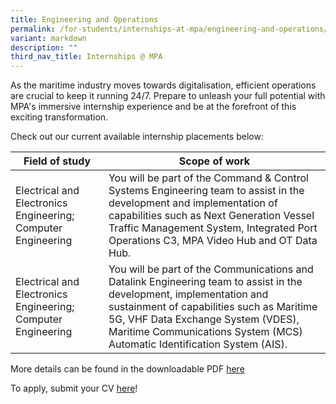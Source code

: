 ```yaml
---
title: Engineering and Operations
permalink: /for-students/internships-at-mpa/engineering-and-operations/
variant: markdown
description: ""
third_nav_title: Internships @ MPA
---
```

As the maritime industry moves towards digitalisation, efficient operations are crucial to keep it running 24/7. Prepare to unleash your full potential with MPA's immersive internship experience and be at the forefront of this exciting transformation.

Check out our current available internship placements below:

| Field of study | Scope of work |
| -------- | -------- |
| Electrical and Electronics Engineering; Computer Engineering     | You will be part of the Command & Control Systems Engineering team to assist in the development and implementation of capabilities such as Next Generation Vessel Traffic Management System, Integrated Port Operations C3, MPA Video Hub and OT Data Hub.       |
| Electrical and Electronics Engineering; Computer Engineering     | You will be part of the Communications and Datalink Engineering team to assist in the development, implementation and sustainment of capabilities such as Maritime 5G, VHF Data Exchange System (VDES), Maritime Communications System (MCS) Automatic Identification System (AIS).       |

More details can be found in the downloadable PDF [here](https://go.gov.sg/mpa-internships-2024)

To apply, submit your CV [here](https://go.gov.sg/mpa-internships-application)!